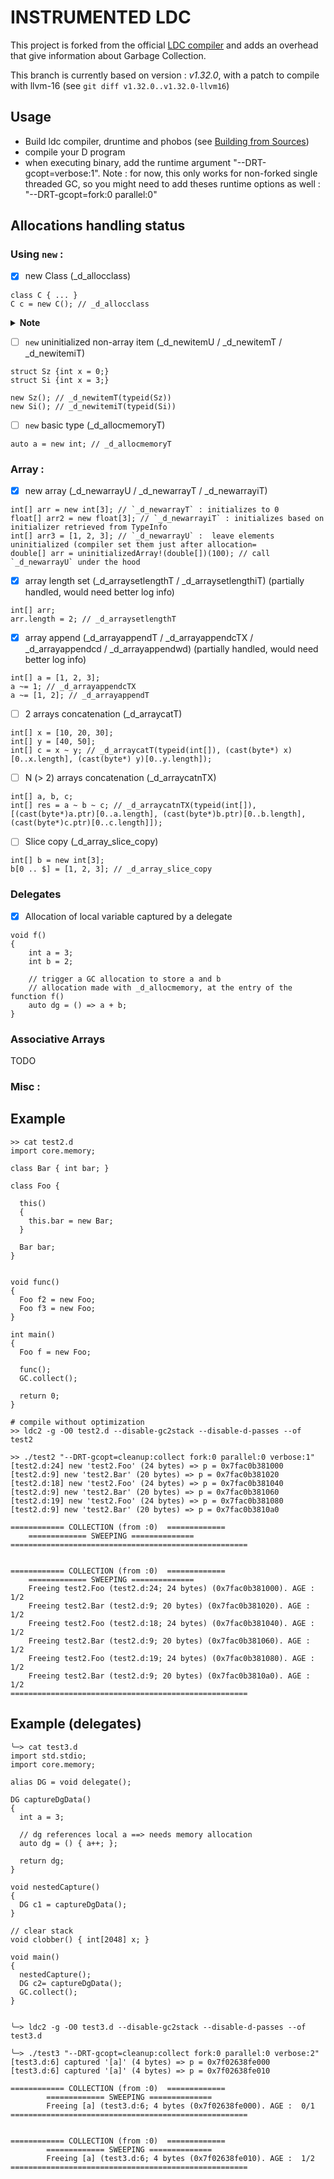 INSTRUMENTED LDC
================

This project is forked from the official [LDC compiler](https://github.com/ldc-developers/ldc)
and adds an overhead that give information about Garbage Collection.

This branch is currently based on version : *v1.32.0*, with a patch to compile with 
llvm-16 (see `git diff v1.32.0..v1.32.0-llvm16`)

Usage
-----

- Build ldc compiler, druntime and phobos (see [Building from Sources](https://wiki.dlang.org/Building_LDC_from_source))
- compile your D program
- when executing binary, add the runtime argument "--DRT-gcopt=verbose:1".
Note : for now, this only works for non-forked single threaded GC, so you might
need to add theses runtime options as well : "--DRT-gcopt=fork:0 parallel:0"

Allocations handling status
---------------------------

### Using `new` :

- [x] new Class (_d_allocclass)
```
class C { ... }
C c = new C(); // _d_allocclass
```

<details>
<summary><b>Note</b></summary>
dmd use `_d_allocclass` to allocate class. One can find such function in ldc runtime, but it is never directly called from generated IR 

![image](https://github.com/ricardaxel/ldc/assets/46921637/d021494b-7d24-4320-ac74-da3bdc1ef1a6)
</details>

- [ ] `new`  uninitialized non-array item (_d_newitemU / _d_newitemT / _d_newitemiT)
```
struct Sz {int x = 0;}
struct Si {int x = 3;}

new Sz(); // _d_newitemT(typeid(Sz)) 
new Si(); // _d_newitemiT(typeid(Si))
```
- [ ] `new` basic type (_d_allocmemoryT)

```
auto a = new int; // _d_allocmemoryT
```

### Array :

- [x] new array (_d_newarrayU / _d_newarrayT / _d_newarrayiT)
```
int[] arr = new int[3]; // `_d_newarrayT` : initializes to 0
float[] arr2 = new float[3]; // `_d_newarrayiT` : initializes based on initializer retrieved from TypeInfo
int[] arr3 = [1, 2, 3]; // `_d_newarrayU` :  leave elements uninitialized (compiler set them just after allocation=
double[] arr = uninitializedArray!(double[])(100); // call `_d_newarrayU` under the hood
```
- [x] array length set (_d_arraysetlengthT / _d_arraysetlengthiT)  (partially handled, would need better log info)
```
int[] arr;
arr.length = 2; // _d_arraysetlengthT
```
- [x] array append (_d_arrayappendT / _d_arrayappendcTX / _d_arrayappendcd / _d_arrayappendwd)  (partially handled, would need better log info)
```
int[] a = [1, 2, 3];
a ~= 1; // _d_arrayappendcTX
a ~= [1, 2]; // _d_arrayappendT
```

- [ ] 2 arrays concatenation (_d_arraycatT)
```
int[] x = [10, 20, 30];
int[] y = [40, 50];
int[] c = x ~ y; // _d_arraycatT(typeid(int[]), (cast(byte*) x)[0..x.length], (cast(byte*) y)[0..y.length]);
```

  - [ ] N (> 2) arrays concatenation (_d_arraycatnTX)
```
int[] a, b, c;
int[] res = a ~ b ~ c; // _d_arraycatnTX(typeid(int[]), [(cast(byte*)a.ptr)[0..a.length], (cast(byte*)b.ptr)[0..b.length], (cast(byte*)c.ptr)[0..c.length]]);
```

- [ ] Slice copy (_d_array_slice_copy)
```
int[] b = new int[3];
b[0 .. $] = [1, 2, 3]; // _d_array_slice_copy
```

### Delegates

- [x] Allocation of local variable captured by a delegate
```
void f()
{
	int a = 3;
	int b = 2;

	// trigger a GC allocation to store a and b
	// allocation made with _d_allocmemory, at the entry of the function f()	
  	auto dg = () => a + b; 
}
```

### Associative Arrays
TODO

### Misc :


Example
-------

```
>> cat test2.d
import core.memory;

class Bar { int bar; }

class Foo {

  this()
  {
    this.bar = new Bar;
  }

  Bar bar;
}


void func()
{
  Foo f2 = new Foo;
  Foo f3 = new Foo;
}

int main()
{
  Foo f = new Foo; 

  func();
  GC.collect();

  return 0;
}

# compile without optimization
>> ldc2 -g -O0 test2.d --disable-gc2stack --disable-d-passes --of test2  

>> ./test2 "--DRT-gcopt=cleanup:collect fork:0 parallel:0 verbose:1"
[test2.d:24] new 'test2.Foo' (24 bytes) => p = 0x7fac0b381000
[test2.d:9] new 'test2.Bar' (20 bytes) => p = 0x7fac0b381020
[test2.d:18] new 'test2.Foo' (24 bytes) => p = 0x7fac0b381040
[test2.d:9] new 'test2.Bar' (20 bytes) => p = 0x7fac0b381060
[test2.d:19] new 'test2.Foo' (24 bytes) => p = 0x7fac0b381080
[test2.d:9] new 'test2.Bar' (20 bytes) => p = 0x7fac0b3810a0

============ COLLECTION (from :0)  =============
	============= SWEEPING ==============
=====================================================


============ COLLECTION (from :0)  =============
	============= SWEEPING ==============
	Freeing test2.Foo (test2.d:24; 24 bytes) (0x7fac0b381000). AGE :  1/2 
	Freeing test2.Bar (test2.d:9; 20 bytes) (0x7fac0b381020). AGE :  1/2 
	Freeing test2.Foo (test2.d:18; 24 bytes) (0x7fac0b381040). AGE :  1/2 
	Freeing test2.Bar (test2.d:9; 20 bytes) (0x7fac0b381060). AGE :  1/2 
	Freeing test2.Foo (test2.d:19; 24 bytes) (0x7fac0b381080). AGE :  1/2 
	Freeing test2.Bar (test2.d:9; 20 bytes) (0x7fac0b3810a0). AGE :  1/2 
=====================================================

```

Example (delegates)
-------------------

```
╰─> cat test3.d
import std.stdio;
import core.memory;

alias DG = void delegate();

DG captureDgData()
{
  int a = 3;

  // dg references local a ==> needs memory allocation
  auto dg = () { a++; };

  return dg;
}

void nestedCapture()
{
  DG c1 = captureDgData();
}

// clear stack
void clobber() { int[2048] x; }

void main()
{
  nestedCapture();
  DG c2= captureDgData();
  GC.collect();
}


╰─> ldc2 -g -O0 test3.d --disable-gc2stack --disable-d-passes --of test3.d

╰─> ./test3 "--DRT-gcopt=cleanup:collect fork:0 parallel:0 verbose:2" 
[test3.d:6] captured '[a]' (4 bytes) => p = 0x7f02638fe000
[test3.d:6] captured '[a]' (4 bytes) => p = 0x7f02638fe010

============ COLLECTION (from :0)  =============
        ============= SWEEPING ==============
        Freeing [a] (test3.d:6; 4 bytes (0x7f02638fe000). AGE :  0/1 
=====================================================


============ COLLECTION (from :0)  =============
        ============= SWEEPING ==============
        Freeing [a] (test3.d:6; 4 bytes (0x7f02638fe010). AGE :  1/2 
=====================================================


```


